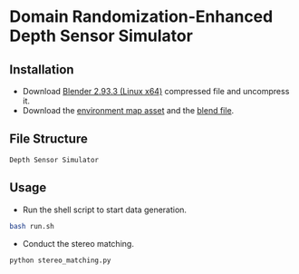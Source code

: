 # Domain Randomization-Enhanced Depth Sensor Simulator 

## Installation
- Download [Blender 2.93.3 (Linux x64)](https://download.blender.org/release/Blender2.93/blender-2.93.3-linux-x64.tar.xz) compressed file and uncompress it.
- Download the [environment map asset](https://mirrors.pku.edu.cn/dl_release/DREDS_ECCV2022/simulator/envmap_lib.tar.gz) and the [blend file](https://mirrors.pku.edu.cn/dl_release/DREDS_ECCV2022/simulator/material_lib_v2.blend).

## File Structure
```
Depth Sensor Simulator
```

## Usage
- Run the shell script to start data generation.
```bash 
bash run.sh

```
- Conduct the stereo matching.
```bash 
python stereo_matching.py

```
